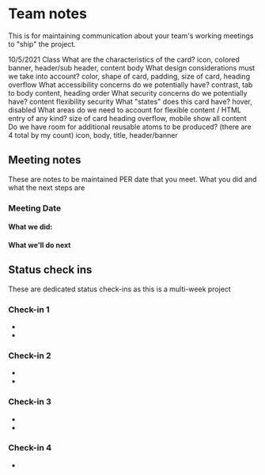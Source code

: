 # Team notes
This is for maintaining communication about your team's working meetings to "ship" the project.

10/5/2021 Class
What are the characteristics of the card?
icon, colored banner, header/sub header, content body
What design considerations must we take into account?
color, shape of card, padding, size of card, heading overflow
What accessibility concerns do we potentially have?
contrast, tab to body content, heading order
What security concerns do we potentially have?
content flexibility security
What "states" does this card have?
hover, disabled
What areas do we need to account for flexible content / HTML entry of any kind?
size of card heading overflow, mobile show all content
Do we have room for additional reusable atoms to be produced? (there are 4 total by my count)
icon, body, title, header/banner

## Meeting notes
These are notes to be maintained PER date that you meet. What you did and what the next steps are
### Meeting Date

#### What we did:


#### What we'll do next


## Status check ins
These are dedicated status check-ins as this is a multi-week project
### Check-in 1
- 
- 
### Check-in 2
- 
- 
### Check-in 3
- 
- 
### Check-in 4
- 
